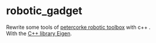 # robotic_gadget

Rewrite some tools of [petercorke robotic toolbox](http://petercorke.com/wordpress/) with c++ .  
With the [C++ library Eigen](http://eigen.tuxfamily.org/index.php?title=Main_Page).
